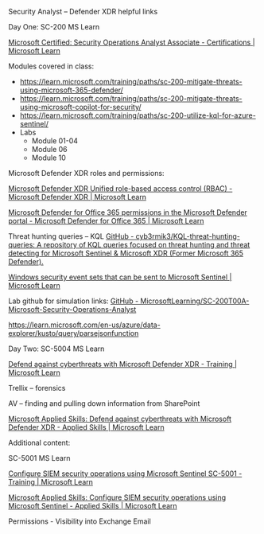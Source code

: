 Security Analyst – Defender XDR helpful links

Day One:
SC-200 MS Learn

[Microsoft Certified: Security Operations Analyst Associate - Certifications | Microsoft Learn](https://learn.microsoft.com/en-us/credentials/certifications/security-operations-analyst/?practice-assessment-type=certification)

Modules covered in class:
-	https://learn.microsoft.com/training/paths/sc-200-mitigate-threats-using-microsoft-365-defender/
-	https://learn.microsoft.com/training/paths/sc-200-mitigate-threats-using-microsoft-copilot-for-security/
-	https://learn.microsoft.com/training/paths/sc-200-utilize-kql-for-azure-sentinel/
-	Labs
    - Module 01-04
    - Module 06
    - Module 10

Microsoft Defender XDR roles and permissions:

[Microsoft Defender XDR Unified role-based access control (RBAC) - Microsoft Defender XDR | Microsoft Learn
](https://learn.microsoft.com/en-us/defender-xdr/manage-rbac)

[Microsoft Defender for Office 365 permissions in the Microsoft Defender portal - Microsoft Defender for Office 365 | Microsoft Learn](https://learn.microsoft.com/en-us/defender-office-365/mdo-portal-permissions)

Threat hunting queries – KQL
[GitHub - cyb3rmik3/KQL-threat-hunting-queries: A repository of KQL queries focused on threat hunting and threat detecting for Microsoft Sentinel & Microsoft XDR (Former Microsoft 365 Defender).
](https://github.com/cyb3rmik3/KQL-threat-hunting-queries)

[Windows security event sets that can be sent to Microsoft Sentinel | Microsoft Learn
](https://learn.microsoft.com/en-us/azure/sentinel/windows-security-event-id-reference)

Lab github for simulation links:
[GitHub - MicrosoftLearning/SC-200T00A-Microsoft-Security-Operations-Analyst 
](https://github.com/MicrosoftLearning/SC-200T00A-Microsoft-Security-Operations-Analyst)

https://learn.microsoft.com/en-us/azure/data-explorer/kusto/query/parsejsonfunction

Day Two:
SC-5004 MS Learn

[Defend against cyberthreats with Microsoft Defender XDR - Training | Microsoft Learn
](https://learn.microsoft.com/en-us/training/paths/sc-5004-defend-against-cyberthreats-defender/)

Trellix – forensics

AV – finding and pulling down information from SharePoint

[Microsoft Applied Skills: Defend against cyberthreats with Microsoft Defender XDR - Applied Skills | Microsoft Learn
](https://learn.microsoft.com/en-us/credentials/applied-skills/defend-against-cyberthreats-with-microsoft-defender-xdr/)

Additional content:

SC-5001 MS Learn

[Configure SIEM security operations using Microsoft Sentinel SC-5001 - Training | Microsoft Learn
](https://learn.microsoft.com/en-us/training/paths/configure-security-information-event-management-operations-using-microsoft-sentinel/)

[Microsoft Applied Skills: Configure SIEM security operations using Microsoft Sentinel - Applied Skills | Microsoft Learn
](https://learn.microsoft.com/en-us/credentials/applied-skills/configure-siem-security-operations-using-microsoft-sentinel/)

Permissions - Visibility into Exchange Email

